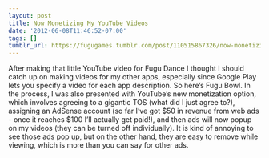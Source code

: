 ```yaml
---
layout: post
title: Now Monetizing My YouTube Videos
date: '2012-06-08T11:46:52-07:00'
tags: []
tumblr_url: https://fugugames.tumblr.com/post/110515867326/now-monetizing-my-youtube-videos
---
```

After making that little YouTube video for Fugu Dance I thought I should catch up on making videos for my other apps, especially since Google Play lets you specify a video for each app description. So here’s Fugu Bowl. In the process, I was also presented with YouTube’s new monetization option, which involves agreeing to a gigantic TOS (what did I just agree to?), assigning an AdSense account (so far I’ve got $50 in revenue from web ads - once it reaches $100 I’ll actually get paid!), and then ads will now popup on my videos (they can be turned off individually). It is kind of annoying to see those ads pop up, but on the other hand, they are easy to remove while viewing, which is more than you can say for other ads.

